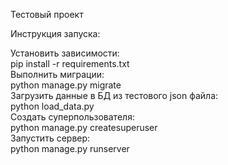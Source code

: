 Тестовый проект

Инструкция запуска:

Установить зависимости: <br>
pip install -r requirements.txt <br>
Выполнить миграции: <br>
python manage.py migrate <br>
Загрузить данные в БД из тестового json файла: <br>
python load_data.py <br>
Создать суперпользователя: <br>
python manage.py createsuperuser <br>
Запустить сервер: <br>
python manage.py runserver
